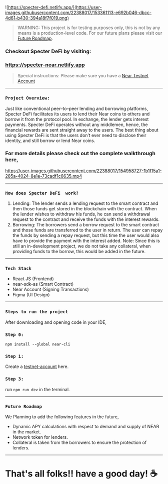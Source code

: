 ![https://specter-defi.netlify.app/](https://user-images.githubusercontent.com/22388017/153361113-e692b046-dbcc-4d61-b430-394a18f7f019.png)

> WARNING: This project is for testing purposes only, this is not by any means is a production-level code. For our future plans please visit our [Future Roadmap](https://github.com/Code-Decoders/specter-defi-near/blob/master/README.md#future-roadmap).

### Checkout Specter DeFi by visiting:
### https://specter-near.netlify.app
> Special instructions: Please make sure you have a [Near Testnet Account](https://docs.near.org/docs/develop/basics/create-account#creating-a-testnet-account)
---

### `Project Overview:`
Just like conventional peer–to–peer lending and borrowing platforms, Specter DeFi facilitates its users to lend their Near coins to others and borrow it from the protocol pool.
In exchange, the lender gets interest payments. Specter DeFi operates without any middlemen, hence, the financial rewards are sent straight away to the users. The best thing about using Specter DeFi is that the users don’t ever need to disclose their identity, and still borrow or lend Near coins.

### For more details please check out the complete walkthrough here,



https://user-images.githubusercontent.com/22388017/154958727-1b1f15a1-285a-4024-8e1e-73cadf1c6635.mp4



---

### `How does Specter DeFi  work?`
1. Lending:
The lender sends a lending request to the smart contract and then those funds get stored in the blockchain with the contract. When the lender wishes to withdraw his funds, he can send a withdrawal request to the contract and receive the funds with the interest rewards.
2. Borrowing:
The borrowers send a borrow request to the smart contract and those funds are transferred to the user in return. The user can repay the funds by sending a repay request, but this time the user would also have to provide the payment with the interest added.
Note: Since this is still an in-development project, we do not take any collateral, when providing funds to the borrow, this would be added in the future.

---

### `Tech Stack`
* React JS (Frontend)
* near-sdk-as (Smart Contract)
* Near Account (Signing Transactions)
* Figma (UI Design)

--- 

### `Steps to run the project`
After downloading and opening code in your IDE,
### `Step 0:`
```npm install --global near-cli```

### `Step 1:`
Create a [testnet-account](https://docs.near.org/docs/develop/basics/create-account#creating-a-testnet-account) here.

### `Step 3:`
run `npm run dev` in the terminal.

---

### `Future Roadmap`
We Planning to add the following features in the future,

* Dynamic APY calculations with respect to demand and supply of NEAR in the market.
* Network token for lenders.
* Collateral is taken from the borrowers to ensure the protection of lenders.

---


# That's all folks!! have a good day! :coffee:

